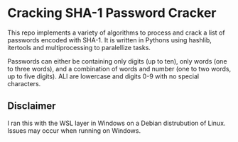 # Cracking SHA-1 Password Cracker

This repo implements a variety of algorithms to process and crack a list of passwords encoded with SHA-1. It is written in Pythons
using hashlib, itertools and multiprocessing to paralellize tasks.

Passwords can either be containing only digits (up to ten), only words (one to three words), and a combination of words and number (one to two words, up to five digits). ALl are lowercase and digits 0-9 with no special characters.

## Disclaimer

I ran this with the WSL layer in Windows on a Debian distrubution of Linux. Issues may occur when running on Windows.
